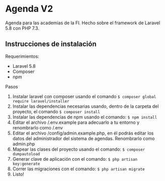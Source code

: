 # Agenda V2
<p>
    Agenda para las academias de la FI. Hecho sobre el framework de Laravel 5.8 con PHP 7.3.
</p>

## Instrucciones de instalación

Requerimientos:
- Laravel 5.8
- Composer
- npm

Pasos

1. Instalar laravel con composer usando el comando
    ```$ composer global require laravel/installer```
2. Instalar las dependencias necesarias usando, dentro de la carpeta del proyecto, el comando
    ```$ composer install```
3. Instalar las dependencias de npm usando el comando: 
    ```$ npm install```
4. Editar el archivo /.env.example para adecuarlo a tu entorno y renombrarlo como /.env
5. Editar el archivo /config/admin.example.php, en él podrás editar los datos del administrador del sistema de agendas. Renombrarlo como admin.php
6. Mapear las clases del proyecto usando el comando: 
    ```$ composer dumpautoload```
7. Generar clave de aplicación con el comando: 
    ```$ php artisan key:generate```
8. Correr las migraciones con el comando: 
    ```$ php artisan migrate```
9. Listo!

